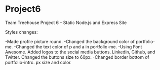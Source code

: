# Project6
Team Treehouse Project 6 - Static Node.js and Express Site

Styles changes:

-Made profile picture round.
-Changed the background color of portfolio-me.
-Changed the text color of p and a in portfolio-me.
-Using Font Awesome. Added logos to the social media buttons. Linkedin, Github, and Twitter. Changed the buttons size to 60px.
-Changed border bottom of portfolio-intro. px size and color. 
